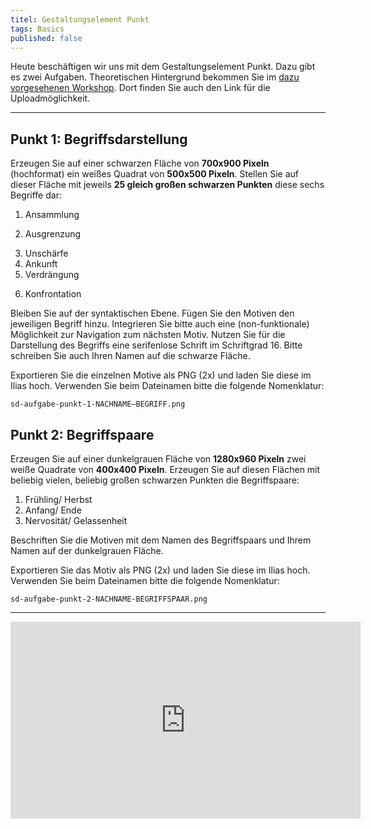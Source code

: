 ```yaml
---
titel: Gestaltungselement Punkt
tags: Basics
published: false
---
```


Heute beschäftigen wir uns mit dem Gestaltungselement Punkt. Dazu gibt es zwei Aufgaben. Theoretischen Hintergrund bekommen Sie im [dazu vorgesehenen Workshop](/mi-bachelor-screendesign/lehrveranstaltungen/020-workshop-punkt-linie/). Dort finden Sie auch den Link für die Uploadmöglichkeit.

---

## Punkt 1: Begriffsdarstellung

Erzeugen Sie auf einer schwarzen Fläche von **700x900 Pixeln** (hochformat) ein weißes Quadrat von **500x500 Pixeln**. Stellen Sie auf dieser Fläche mit jeweils **25 gleich großen schwarzen Punkten** diese sechs Begriffe dar:

1. Ansammlung
 <!-- 1. Streuung -->
2. Ausgrenzung
<!-- 3. Flucht -->
3. Unschärfe
4. Ankunft
5. Verdrängung
    <!-- 5. Systematik -->
<!--5. Ordnung-->
<!--6. Komplexität-->
6. Konfrontation

Bleiben Sie auf der syntaktischen Ebene. Fügen Sie den Motiven den jeweiligen Begriff hinzu. Integrieren Sie bitte auch eine (non-funktionale) Möglichkeit zur Navigation zum nächsten Motiv. Nutzen Sie für die Darstellung des Begriffs eine serifenlose Schrift im Schriftgrad 16. Bitte schreiben Sie auch Ihren Namen auf die schwarze Fläche.

Exportieren Sie die einzelnen Motive als PNG (2x) und laden Sie diese im Ilias hoch. Verwenden Sie beim Dateinamen bitte die folgende Nomenklatur:

`sd-aufgabe-punkt-1-NACHNAME–BEGRIFF.png`

## Punkt 2: Begriffspaare

<!--
Erzeugen Sie auf einer dunkelgrauen Fläche von **1024x768 Pixeln** vier weiße Quadrate von **280x280 Pixeln**. Stellen Sie auf diesen Flächen mit beliebig vielen, beliebig großen schwarzen Punkten die Begriffe:
 - Frühling
 - Sommer
 - Herbst
 - Winter

Bitte schreiben Sie Ihren Namen und den Titel „Die vier Jahreszeiten“ auf die dunkelgraue Fläche.-->

Erzeugen Sie auf einer dunkelgrauen Fläche von **1280x960 Pixeln** zwei weiße Quadrate von **400x400 Pixeln**. Erzeugen Sie auf diesen Flächen mit beliebig vielen, beliebig großen schwarzen Punkten die Begriffspaare:

<!-- 1. leicht/schwer
2. chaotisch/geordnet
3. beschleunigen/bremsen -->

1. Frühling/ Herbst
2. Anfang/ Ende
3. Nervosität/ Gelassenheit

<!-- 1. Wärme/ Kälte
2. Freude/ Trauer
3. Lüge/ Wahrheit -->

Beschriften Sie die Motiven mit dem Namen des Begriffspaars und Ihrem Namen auf der dunkelgrauen Fläche.

Exportieren Sie das Motiv als PNG (2x) und laden Sie diese im Ilias hoch. Verwenden Sie beim Dateinamen bitte die folgende Nomenklatur:

`sd-aufgabe-punkt-2-NACHNAME-BEGRIFFSPAAR.png`

---

<iframe width="560" height="315" src="https://www.youtube.com/embed/O4W3FmEXGJY" title="YouTube video player" frameborder="0" allow="accelerometer; autoplay; clipboard-write; encrypted-media; gyroscope; picture-in-picture" allowfullscreen></iframe>
